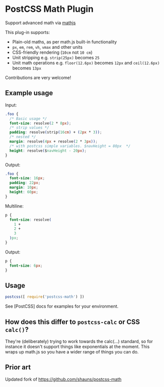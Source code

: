 # PostCSS Math Plugin

Support advanced math via [mathjs](https://github.com/josdejong/mathjs)

This plug-in supports:

* Plain-old maths, as per math.js built-in functionality
* `px`, `em`, `rem`, `vh`, `vmax` and other units
* CSS-friendly rendering (`10cm` not `10 cm`)
* Unit stripping e.g. `strip(25px)` becomes `25`
* Unit math operations e.g. `floor(12.6px)` becomes `12px` and `ceil(12.6px)` becomes `13px`

Contributions are very welcome!

## Example usage

Input:

```css
.foo {
  /* Basic usage */
  font-size: resolve(2 * 8px);
  /* strip values */
  padding: resolve(strip(16cm) + (2px * 3));
  /* nested */
  margin: resolve(4px + resolve(2 * 3px));
  /* with postcss simple variables. $navHeight = 80px  */
  height: resolve($navHeight - 20px);
}
```

Output:

```css
.foo {
  font-size: 16px;
  padding: 22px;
  margin: 10px;
  height: 60px;
}
```

Multiline:

```css
p {
  font-size: resolve(
    1 +
    2 +
    3
  )px;
}
```

Output:

```css
p {
  font-size: 6px;
}
```

## Usage

```js
postcss([ require('postcss-math') ])
```

See [PostCSS] docs for examples for your environment.


## How does this differ to `postcss-calc` or CSS `calc()`?

They're (deliberately) trying to work towards the calc(...) standard, so for
instance it doesn't support things like exponentials at the moment. This wraps
up math.js so you have a wider range of things you can do.


## Prior art

Updated fork of https://github.com/shauns/postcss-math
